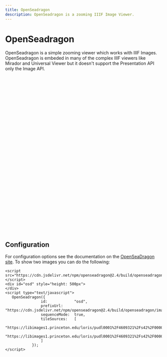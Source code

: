 ```yaml
---
title: OpenSeadragon
description: OpenSeadragon is a zooming IIIF Image Viewer.
---
```


# OpenSeadragon

OpenSeadragon is a simple zooming viewer which works with IIIF Images. OpenSeadragon is embeded in many of the complex IIIF viewers like Mirador and Universal Viewer but it doesn't support the Presentation API only the Image API.  

<script src="https://cdn.jsdelivr.net/npm/openseadragon@2.4/build/openseadragon/openseadragon.min.js"></script>
<div id="osd" style="height: 500px">
</div>
<script type="text/javascript">
   OpenSeadragon({
                id:            "osd",
                prefixUrl:     "https://cdn.jsdelivr.net/npm/openseadragon@2.4/build/openseadragon/images/",
                sequenceMode:  true,
                tileSources:   [
                    "https://libimages1.princeton.edu/loris/pudl0001%2F4609321%2Fs42%2F00000001.jp2/info.json",
                    "https://libimages1.princeton.edu/loris/pudl0001%2F4609321%2Fs42%2F00000002.jp2/info.json"
                ]
            });
</script>

## Configuration

For configuration options see the documentation on the [OpenSeaDragon site](https://openseadragon.github.io/examples/tilesource-iiif/). To show two images you can
do the following: 

```
<script src="https://cdn.jsdelivr.net/npm/openseadragon@2.4/build/openseadragon/openseadragon.min.js"></script>
<div id="osd" style="height: 500px">
</div>
<script type="text/javascript">
   OpenSeadragon({
                id:            "osd",
                prefixUrl:     "https://cdn.jsdelivr.net/npm/openseadragon@2.4/build/openseadragon/images/",
                sequenceMode:  true,
                tileSources:   [
                    "https://libimages1.princeton.edu/loris/pudl0001%2F4609321%2Fs42%2F00000001.jp2/info.json",
                    "https://libimages1.princeton.edu/loris/pudl0001%2F4609321%2Fs42%2F00000002.jp2/info.json"
                ]
            });
</script>
```

